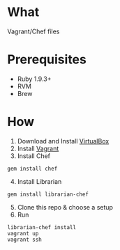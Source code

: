 What
====
Vagrant/Chef files

Prerequisites
===

* Ruby 1.9.3+
* RVM
* Brew

How
===
1. Download and Install [VirtualBox](http://www.virtualbox.org/)
2. Install [Vagrant](http://vagrantup.com/)
3. Install Chef

  ```Shell
  gem install chef
  ```

4. Install Librarian

  ```Shell
  gem install librarian-chef
  ```

5. Clone this repo & choose a setup
6. Run

  ```Shell
  librarian-chef install
  vagrant up
  vagrant ssh
  ```
